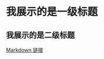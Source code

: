 我展示的是一级标题
=================

我展示的是二级标题
-----------------

[Markdown 链接](https://github.com/sy2345/sy2345.github.io/blob/main/Markdown-%E9%93%BE%E6%8E%A5.md)
